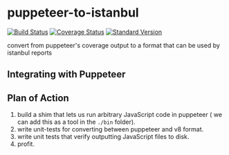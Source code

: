 # puppeteer-to-istanbul

[![Build Status](https://travis-ci.org/istanbuljs/puppeteer-to-istanbul.svg?branch=master)](https://travis-ci.org/istanbuljs/puppeteer-to-istanbul)
[![Coverage Status](https://coveralls.io/repos/github/istanbuljs/puppeteer-to-istanbul/badge.svg?branch=master)](https://coveralls.io/github/istanbuljs/puppeteer-to-istanbul?branch=master)
[![Standard Version](https://img.shields.io/badge/release-standard%20version-brightgreen.svg)](https://github.com/conventional-changelog/standard-version)

convert from puppeteer's coverage output to a format that can be used by istanbul reports

## Integrating with Puppeteer




## Plan of Action

1. build a shim that lets us run arbitrary JavaScript code in puppeteer (
   we can add this as a tool in the `./bin` folder).
2. write unit-tests for converting between puppeteer and v8 format.
3. write unit tests that verify outputting JavaScript files to disk.
4. profit.